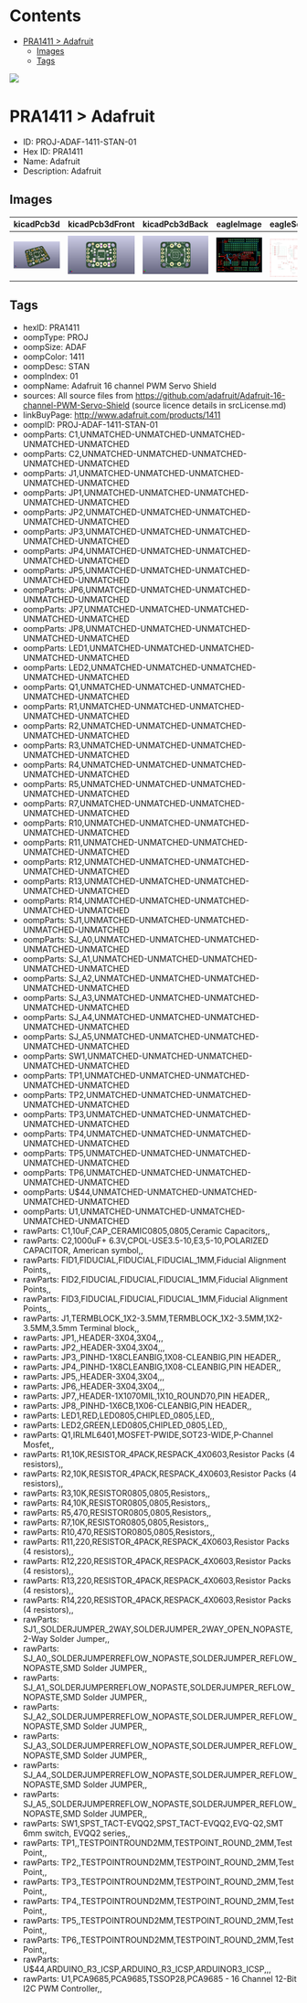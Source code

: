 



Contents
========

* [PRA1411 > Adafruit](#pra1411--adafruit)
	* [Images](#images)
	* [Tags](#tags)
  
![][im]
# PRA1411 > Adafruit

- ID: PROJ-ADAF-1411-STAN-01
- Hex ID: PRA1411
- Name: Adafruit
- Description: Adafruit

## Images
  
  

|kicadPcb3d|kicadPcb3dFront|kicadPcb3dBack|eagleImage|eagleSchemImage|
| :---: | :---: | :---: | :---: | :---: |
|[![kicadPcb3d](kicadPcb3d_140.png)](kicadPcb3d.png)|[![kicadPcb3dFront](kicadPcb3dFront_140.png)](kicadPcb3dFront.png)|[![kicadPcb3dBack](kicadPcb3dBack_140.png)](kicadPcb3dBack.png)|[![eagleImage](eagleImage_140.png)](eagleImage.png)|[![eagleSchemImage](eagleSchemImage_140.png)](eagleSchemImage.png)|

## Tags

- hexID: PRA1411
- oompType: PROJ
- oompSize: ADAF
- oompColor: 1411
- oompDesc: STAN
- oompIndex: 01
- oompName: Adafruit 16 channel PWM Servo Shield
- sources: All source files from https://github.com/adafruit/Adafruit-16-channel-PWM-Servo-Shield (source licence details in srcLicense.md)
- linkBuyPage: http://www.adafruit.com/products/1411
- oompID: PROJ-ADAF-1411-STAN-01
- oompParts: C1,UNMATCHED-UNMATCHED-UNMATCHED-UNMATCHED-UNMATCHED
- oompParts: C2,UNMATCHED-UNMATCHED-UNMATCHED-UNMATCHED-UNMATCHED
- oompParts: J1,UNMATCHED-UNMATCHED-UNMATCHED-UNMATCHED-UNMATCHED
- oompParts: JP1,UNMATCHED-UNMATCHED-UNMATCHED-UNMATCHED-UNMATCHED
- oompParts: JP2,UNMATCHED-UNMATCHED-UNMATCHED-UNMATCHED-UNMATCHED
- oompParts: JP3,UNMATCHED-UNMATCHED-UNMATCHED-UNMATCHED-UNMATCHED
- oompParts: JP4,UNMATCHED-UNMATCHED-UNMATCHED-UNMATCHED-UNMATCHED
- oompParts: JP5,UNMATCHED-UNMATCHED-UNMATCHED-UNMATCHED-UNMATCHED
- oompParts: JP6,UNMATCHED-UNMATCHED-UNMATCHED-UNMATCHED-UNMATCHED
- oompParts: JP7,UNMATCHED-UNMATCHED-UNMATCHED-UNMATCHED-UNMATCHED
- oompParts: JP8,UNMATCHED-UNMATCHED-UNMATCHED-UNMATCHED-UNMATCHED
- oompParts: LED1,UNMATCHED-UNMATCHED-UNMATCHED-UNMATCHED-UNMATCHED
- oompParts: LED2,UNMATCHED-UNMATCHED-UNMATCHED-UNMATCHED-UNMATCHED
- oompParts: Q1,UNMATCHED-UNMATCHED-UNMATCHED-UNMATCHED-UNMATCHED
- oompParts: R1,UNMATCHED-UNMATCHED-UNMATCHED-UNMATCHED-UNMATCHED
- oompParts: R2,UNMATCHED-UNMATCHED-UNMATCHED-UNMATCHED-UNMATCHED
- oompParts: R3,UNMATCHED-UNMATCHED-UNMATCHED-UNMATCHED-UNMATCHED
- oompParts: R4,UNMATCHED-UNMATCHED-UNMATCHED-UNMATCHED-UNMATCHED
- oompParts: R5,UNMATCHED-UNMATCHED-UNMATCHED-UNMATCHED-UNMATCHED
- oompParts: R7,UNMATCHED-UNMATCHED-UNMATCHED-UNMATCHED-UNMATCHED
- oompParts: R10,UNMATCHED-UNMATCHED-UNMATCHED-UNMATCHED-UNMATCHED
- oompParts: R11,UNMATCHED-UNMATCHED-UNMATCHED-UNMATCHED-UNMATCHED
- oompParts: R12,UNMATCHED-UNMATCHED-UNMATCHED-UNMATCHED-UNMATCHED
- oompParts: R13,UNMATCHED-UNMATCHED-UNMATCHED-UNMATCHED-UNMATCHED
- oompParts: R14,UNMATCHED-UNMATCHED-UNMATCHED-UNMATCHED-UNMATCHED
- oompParts: SJ1,UNMATCHED-UNMATCHED-UNMATCHED-UNMATCHED-UNMATCHED
- oompParts: SJ_A0,UNMATCHED-UNMATCHED-UNMATCHED-UNMATCHED-UNMATCHED
- oompParts: SJ_A1,UNMATCHED-UNMATCHED-UNMATCHED-UNMATCHED-UNMATCHED
- oompParts: SJ_A2,UNMATCHED-UNMATCHED-UNMATCHED-UNMATCHED-UNMATCHED
- oompParts: SJ_A3,UNMATCHED-UNMATCHED-UNMATCHED-UNMATCHED-UNMATCHED
- oompParts: SJ_A4,UNMATCHED-UNMATCHED-UNMATCHED-UNMATCHED-UNMATCHED
- oompParts: SJ_A5,UNMATCHED-UNMATCHED-UNMATCHED-UNMATCHED-UNMATCHED
- oompParts: SW1,UNMATCHED-UNMATCHED-UNMATCHED-UNMATCHED-UNMATCHED
- oompParts: TP1,UNMATCHED-UNMATCHED-UNMATCHED-UNMATCHED-UNMATCHED
- oompParts: TP2,UNMATCHED-UNMATCHED-UNMATCHED-UNMATCHED-UNMATCHED
- oompParts: TP3,UNMATCHED-UNMATCHED-UNMATCHED-UNMATCHED-UNMATCHED
- oompParts: TP4,UNMATCHED-UNMATCHED-UNMATCHED-UNMATCHED-UNMATCHED
- oompParts: TP5,UNMATCHED-UNMATCHED-UNMATCHED-UNMATCHED-UNMATCHED
- oompParts: TP6,UNMATCHED-UNMATCHED-UNMATCHED-UNMATCHED-UNMATCHED
- oompParts: U$44,UNMATCHED-UNMATCHED-UNMATCHED-UNMATCHED-UNMATCHED
- oompParts: U1,UNMATCHED-UNMATCHED-UNMATCHED-UNMATCHED-UNMATCHED
- rawParts: C1,10uF,CAP_CERAMIC0805,0805,Ceramic Capacitors,,
- rawParts: C2,1000uF+ 6.3V,CPOL-USE3.5-10,E3,5-10,POLARIZED CAPACITOR, American symbol,,
- rawParts: FID1,FIDUCIAL,FIDUCIAL,FIDUCIAL_1MM,Fiducial Alignment Points,,
- rawParts: FID2,FIDUCIAL,FIDUCIAL,FIDUCIAL_1MM,Fiducial Alignment Points,,
- rawParts: FID3,FIDUCIAL,FIDUCIAL,FIDUCIAL_1MM,Fiducial Alignment Points,,
- rawParts: J1,TERMBLOCK_1X2-3.5MM,TERMBLOCK_1X2-3.5MM,1X2-3.5MM,3.5mm Terminal block,,
- rawParts: JP1,,HEADER-3X04,3X04,,,
- rawParts: JP2,,HEADER-3X04,3X04,,,
- rawParts: JP3,,PINHD-1X8CLEANBIG,1X08-CLEANBIG,PIN HEADER,,
- rawParts: JP4,,PINHD-1X8CLEANBIG,1X08-CLEANBIG,PIN HEADER,,
- rawParts: JP5,,HEADER-3X04,3X04,,,
- rawParts: JP6,,HEADER-3X04,3X04,,,
- rawParts: JP7,,HEADER-1X1070MIL,1X10_ROUND70,PIN HEADER,,
- rawParts: JP8,,PINHD-1X6CB,1X06-CLEANBIG,PIN HEADER,,
- rawParts: LED1,RED,LED0805,CHIPLED_0805,LED,,
- rawParts: LED2,GREEN,LED0805,CHIPLED_0805,LED,,
- rawParts: Q1,IRLML6401,MOSFET-PWIDE,SOT23-WIDE,P-Channel Mosfet,,
- rawParts: R1,10K,RESISTOR_4PACK,RESPACK_4X0603,Resistor Packs (4 resistors),,
- rawParts: R2,10K,RESISTOR_4PACK,RESPACK_4X0603,Resistor Packs (4 resistors),,
- rawParts: R3,10K,RESISTOR0805,0805,Resistors,,
- rawParts: R4,10K,RESISTOR0805,0805,Resistors,,
- rawParts: R5,470,RESISTOR0805,0805,Resistors,,
- rawParts: R7,10K,RESISTOR0805,0805,Resistors,,
- rawParts: R10,470,RESISTOR0805,0805,Resistors,,
- rawParts: R11,220,RESISTOR_4PACK,RESPACK_4X0603,Resistor Packs (4 resistors),,
- rawParts: R12,220,RESISTOR_4PACK,RESPACK_4X0603,Resistor Packs (4 resistors),,
- rawParts: R13,220,RESISTOR_4PACK,RESPACK_4X0603,Resistor Packs (4 resistors),,
- rawParts: R14,220,RESISTOR_4PACK,RESPACK_4X0603,Resistor Packs (4 resistors),,
- rawParts: SJ1,,SOLDERJUMPER_2WAY,SOLDERJUMPER_2WAY_OPEN_NOPASTE,2-Way Solder Jumper,,
- rawParts: SJ_A0,,SOLDERJUMPERREFLOW_NOPASTE,SOLDERJUMPER_REFLOW_NOPASTE,SMD Solder JUMPER,,
- rawParts: SJ_A1,,SOLDERJUMPERREFLOW_NOPASTE,SOLDERJUMPER_REFLOW_NOPASTE,SMD Solder JUMPER,,
- rawParts: SJ_A2,,SOLDERJUMPERREFLOW_NOPASTE,SOLDERJUMPER_REFLOW_NOPASTE,SMD Solder JUMPER,,
- rawParts: SJ_A3,,SOLDERJUMPERREFLOW_NOPASTE,SOLDERJUMPER_REFLOW_NOPASTE,SMD Solder JUMPER,,
- rawParts: SJ_A4,,SOLDERJUMPERREFLOW_NOPASTE,SOLDERJUMPER_REFLOW_NOPASTE,SMD Solder JUMPER,,
- rawParts: SJ_A5,,SOLDERJUMPERREFLOW_NOPASTE,SOLDERJUMPER_REFLOW_NOPASTE,SMD Solder JUMPER,,
- rawParts: SW1,SPST_TACT-EVQQ2,SPST_TACT-EVQQ2,EVQ-Q2,SMT 6mm switch, EVQQ2 series,,
- rawParts: TP1,,TESTPOINTROUND2MM,TESTPOINT_ROUND_2MM,Test Point,,
- rawParts: TP2,,TESTPOINTROUND2MM,TESTPOINT_ROUND_2MM,Test Point,,
- rawParts: TP3,,TESTPOINTROUND2MM,TESTPOINT_ROUND_2MM,Test Point,,
- rawParts: TP4,,TESTPOINTROUND2MM,TESTPOINT_ROUND_2MM,Test Point,,
- rawParts: TP5,,TESTPOINTROUND2MM,TESTPOINT_ROUND_2MM,Test Point,,
- rawParts: TP6,,TESTPOINTROUND2MM,TESTPOINT_ROUND_2MM,Test Point,,
- rawParts: U$44,ARDUINO_R3_ICSP,ARDUINO_R3_ICSP,ARDUINOR3_ICSP,,,
- rawParts: U1,PCA9685,PCA9685,TSSOP28,PCA9685 - 16 Channel 12-Bit I2C PWM Controller,,



[im]: kicadPcb3d_450.png
